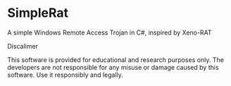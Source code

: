 # SimpleRat
A simple Windows Remote Access Trojan in C#, inspired by Xeno-RAT

Discalimer

This software is provided for educational and research purposes only. The developers are not responsible for any misuse or damage caused by this software. Use it responsibly and legally.
